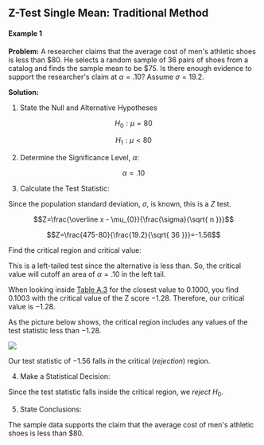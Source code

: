 ## Z-Test Single Mean: Traditional Method

#### Example 1

**Problem:** A researcher claims that the average cost of men's athletic shoes is less than \$80. He selects a random sample of 36 pairs of shoes from a catalog and finds the sample mean to be \$75. Is there enough evidence to support the researcher's claim at $\alpha=.10$? Assume $\sigma=19.2$.

**Solution:**

1. State the Null and Alternative Hypotheses

$$H_{0}:\mu=80$$

$$H_{1}:\mu<80$$

2. Determine the Significance Level, $\alpha$:

$$\alpha=.10$$

3. Calculate the Test Statistic:

Since the population standard deviation, $\sigma$, is known, this is a $Z$ test.

$$Z=\frac{\overline x - \mu_{0}}{\frac{\sigma}{\sqrt{ n }}}$$

$$Z=\frac{475-80}{\frac{19.2}{\sqrt{ 36 }}}=-1.56$$

Find the critical region and critical value:

This is a left-tailed test since the alternative is less than. So, the critical value will cutoff an area of $\alpha=.10$ in the left tail. 

When looking inside [Table A.3](ODU/Semesters/Spring%202024/STAT330%20Intro%20to%20Probability%20&%20Statistics/(M13)%20Hypothesis%20Testing%20for%20Means/(M13.4)%20Test%20for%20a%20Single%20Mean%20-%20Sigma%20Known/Resources/Table_A3.pdf) for the closest value to $0.1000$, you find $0.1003$ with the critical value of the Z score $-1.28$. Therefore, our critical value is $-1.28$.

As the picture below shows, the critical region includes any values of the test statistic less than $-1.28$.

![](example_standard_normal_left_tailed_critical_region.png)

Our test statistic of $-1.56$ falls _in_ the critical (_rejection_) region.

4. Make a Statistical Decision:

Since the test statistic falls inside the critical region, we _reject_ $H_{0}$.

5. State Conclusions:

The sample data supports the claim that the average cost of men's athletic shoes is less than $80.
